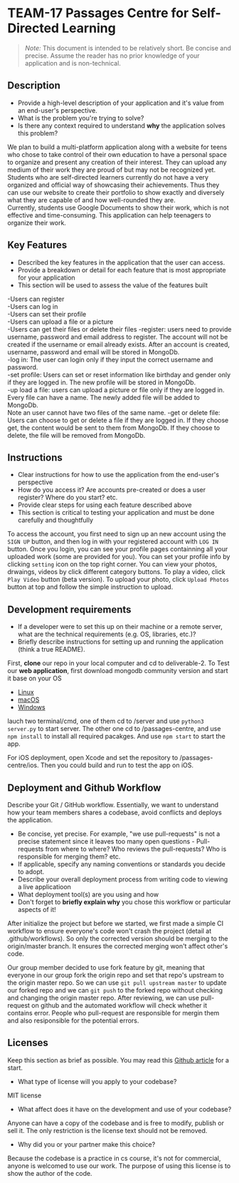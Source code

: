 # TEAM-17 Passages Centre for Self-Directed Learning

> _Note:_ This document is intended to be relatively short. Be concise and precise. Assume the reader has no prior knowledge of your application and is non-technical. 

## Description 
 * Provide a high-level description of your application and it's value from an end-user's perspective.
 * What is the problem you're trying to solve?
 * Is there any context required to understand **why** the application solves this problem?
 
 We plan to build a multi-platform application along with a website for teens who chose to take control of their own education to have a personal space to organize and present any creation of their interest. They can upload any medium of their work they are proud of but may not be recognized yet.  
 Students who are self-directed learners currently do not have a very organized and official way of showcasing their achievements. Thus they can use our website to create their portfolio to show exactly and diversely what they are capable of and how well-rounded they are.  
 Currently, students use Google Documents to show their work, which is not effective and time-consuming. This application can help teenagers to organize their work.

## Key Features
 * Described the key features in the application that the user can access.  
 * Provide a breakdown or detail for each feature that is most appropriate for your application  
 * This section will be used to assess the value of the features built  
 
 -Users can register  
 -Users can log in  
 -Users can set their profile  
 -Users can upload a file or a picture  
 -Users can get their files or delete their files
 -register: users need to provide username, password and email address to register. The account will not be created if the username or email already exists. After an account is created, username, password and email will be stored in MongoDb.  
 -log in: The user can login only if they input the correct username and password.  
 -set profile: Users can set or reset information like birthday and gender only if they are logged in. The new profile will be stored in MongoDb.  
 -up load a file: users can upload a picture or file only if they are logged in. Every file can have a name. The newly added file will be added to MongoDb.  
 Note an user cannot have two files of the same name.
 -get or delete file: Users can choose to get or delete a file if they are logged in. If they choose get, the content would be sent to them from MongoDb. If they choose to delete, the file will be removed from MongoDb.   

## Instructions
 * Clear instructions for how to use the application from the end-user's perspective
 * How do you access it? Are accounts pre-created or does a user register? Where do you start? etc. 
 * Provide clear steps for using each feature described above
 * This section is critical to testing your application and must be done carefully and thoughtfully
 
 To access the account, you first need to sign up an new account using the `SIGN UP` button, and then log in with your registered account with `LOG IN` button. 
Once you login, you can see your profile pages containning all your uploaded work (some are provided for you). You can set your profile info by clicking `setting` icon on the top right corner. 
You can view your photos, drwaings, videos by click different category buttons. To play a video,
click `Play Video` button (beta version).
To upload your photo, click `Upload Photos` button at top and follow the simple instruction to upload.
 
 ## Development requirements
 * If a developer were to set this up on their machine or a remote server, what are the technical requirements (e.g. OS, libraries, etc.)?
 * Briefly describe instructions for setting up and running the application (think a true README).
 
 First, **clone** our repo in your local computer and cd to deliverable-2.
To Test our **web application**, first download mongodb community version and start it base on your OS
- [Linux](https://docs.mongodb.com/manual/administration/install-on-linux/)
- [macOS](https://docs.mongodb.com/manual/tutorial/install-mongodb-on-os-x/)
- [Windows](https://docs.mongodb.com/manual/tutorial/install-mongodb-on-windows/)

lauch two terminal/cmd, one of them cd to /server and use `python3 server.py` to start server. 
The other one cd to /passages-centre, and use `npm install` to install all required pacakges. And use `npm start` to start the app.

For iOS deployment,  open Xcode and set the repository to /passages-centre/ios. Then you could build and run to test the app on iOS.
 
 ## Deployment and Github Workflow

Describe your Git / GitHub workflow. Essentially, we want to understand how your team members shares a codebase, avoid conflicts and deploys the application.

 * Be concise, yet precise. For example, "we use pull-requests" is not a precise statement since it leaves too many open questions - Pull-requests from where to where? Who reviews the pull-requests? Who is responsible for merging them? etc.
 * If applicable, specify any naming conventions or standards you decide to adopt.
 * Describe your overall deployment process from writing code to viewing a live applicatioon
 * What deployment tool(s) are you using and how
 * Don't forget to **briefly explain why** you chose this workflow or particular aspects of it!
 
 After initialize the project but before we started, we first made a simple CI workflow to ensure everyone's code won't crash the project (detail at .github/workflows). So only the corrected version should be merging to the origin/master branch. It ensures the corrected merging won't affect other's code.

Our group member decided to use fork feature by git, meaning that everyone in our group fork the origin repo and set that repo's upstream to the origin master repo. So we can use `git pull upstream master` to update our forked repo and we can `git push` to the forked repo without checking and changing the origin master repo. After reviewing, we can use pull-request on github and the automated workflow will check whether it contains error. People who pull-request are responsible for mergin them and also resiponsible for the potential errors.

 ## Licenses 

 Keep this section as brief as possible. You may read this [Github article](https://help.github.com/en/github/creating-cloning-and-archiving-repositories/licensing-a-repository) for a start.

 * What type of license will you apply to your codebase?
 
 MIT license
 * What affect does it have on the development and use of your codebase?
 
 Anyone can have a copy of the codebase and is free to modify, publish or sell it. The only restriction is the license text should not be removed. 
 * Why did you or your partner make this choice?
 
Because the codebase is a practice in cs course, it's not for commercial, anyone is welcomed to use our work. The purpose of using this license is to show the author of the code.

